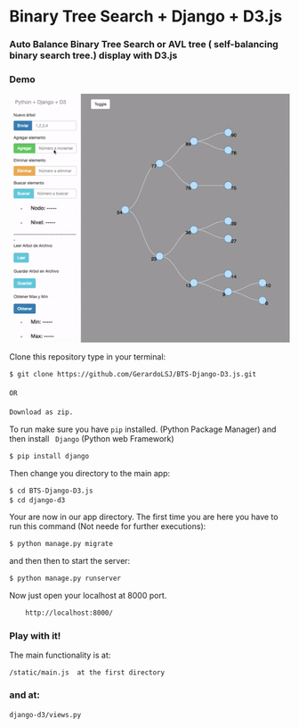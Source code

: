 
# Binary Tree Search + Django + D3.js
### Auto Balance Binary Tree Search or AVL tree  ( self-balancing binary search tree.) display with D3.js

### Demo
![](demo2.gif)

Clone this repository type in your terminal:
```sh
$ git clone https://github.com/GerardoLSJ/BTS-Django-D3.js.git

OR

Download as zip.
```


To run make sure you have ``` pip ``` installed. (Python Package Manager) and then install ``` Django``` (Python web Framework)
```sh
$ pip install django
```
Then change you directory to the main app:

```sh
$ cd BTS-Django-D3.js
$ cd django-d3
```



Your are now in our app directory. 
The first time you are here you have to run this command (Not neede for further executions):

```sh
$ python manage.py migrate
```

and then then to start the server: 
```sh
$ python manage.py runserver
```

Now just open your localhost at 8000 port.

```sh
    http://localhost:8000/
```

### Play with it!


The main functionality is at:
```
/static/main.js  at the first directory
```
### and at:
```
django-d3/views.py
```
